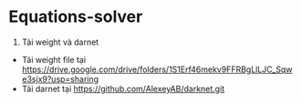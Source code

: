 # Equations-solver
1. Tải weight và darnet
- Tải weight file tại https://drive.google.com/drive/folders/1S1Erf46mekv9FFRBgLlLJC_Sqwe3sjx9?usp=sharing
- Tải darnet tại https://github.com/AlexeyAB/darknet.git
